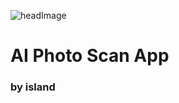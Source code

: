 <!--
**decemberLi/decemberLi** is a ✨ _special_ ✨ repository because its `README.md` (this file) appears on your GitHub profile.

Here are some ideas to get you started:

- 🔭 I’m currently working on ...
- 🌱 I’m currently learning ...
- 👯 I’m looking to collaborate on ...
- 🤔 I’m looking for help with ...
- 💬 Ask me about ...
- 📫 How to reach me: ...!

- 😄 Pronouns: ...
- ⚡ Fun fact: ...
-->
![headImage](https://user-images.githubusercontent.com/13531628/191885901-383dfac6-dbda-4f23-9c16-eb10acae83e0.png)

# AI Photo Scan App
### by island
